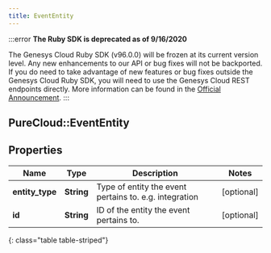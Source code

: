 ```yaml
---
title: EventEntity
---
```


:::error
**The Ruby SDK is deprecated as of 9/16/2020**

The Genesys Cloud Ruby SDK (v96.0.0) will be frozen at its current version level. Any new enhancements to our API or bug fixes will not be backported. If you do need to take advantage of new features or bug fixes outside the Genesys Cloud Ruby SDK, you will need to use the Genesys Cloud REST endpoints directly. More information can be found in the [Official Announcement](https://developer.mypurecloud.com/forum/t/announcement-genesys-cloud-ruby-sdk-end-of-life/8850).
:::


## PureCloud::EventEntity

## Properties

|Name | Type | Description | Notes|
|------------ | ------------- | ------------- | -------------|
| **entity_type** | **String** | Type of entity the event pertains to. e.g. integration | [optional] |
| **id** | **String** | ID of the entity the event pertains to. | [optional] |
{: class="table table-striped"}



